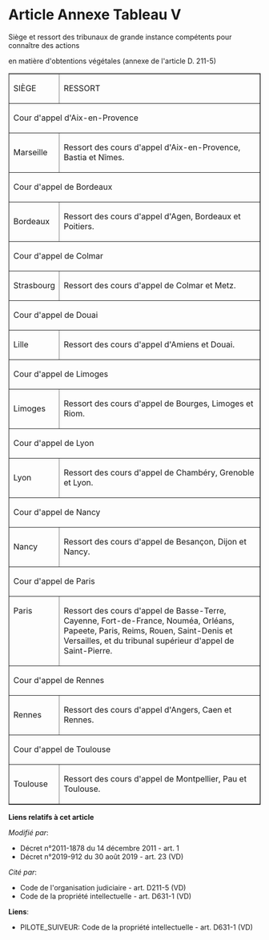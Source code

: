 # Article Annexe Tableau V

Siège et ressort des tribunaux de grande instance compétents pour connaître des actions

en matière d'obtentions végétales (annexe de l'article D. 211-5)

<table border="1" align="center" cellpadding="0" width="720">
  <tbody>
    <tr>
      <td>

SIÈGE

</td>
      <td>

RESSORT

</td>
    </tr>
    <tr>
      <td colspan="2">

Cour d'appel d'Aix-en-Provence

</td>
    </tr>
    <tr>
      <td>

Marseille

</td>
      <td>

Ressort des cours d'appel d'Aix-en-Provence, Bastia et Nîmes. 

</td>
    </tr>
    <tr>
      <td colspan="2">

Cour d'appel de Bordeaux

</td>
    </tr>
    <tr>
      <td>

Bordeaux

</td>
      <td>

Ressort des cours d'appel d'Agen, Bordeaux et Poitiers.

</td>
    </tr>
    <tr>
      <td colspan="2">

Cour d'appel de Colmar

</td>
    </tr>
    <tr>
      <td>

Strasbourg

</td>
      <td>

Ressort des cours d'appel de Colmar et Metz.

</td>
    </tr>
    <tr>
      <td colspan="2">

Cour d'appel de Douai

</td>
    </tr>
    <tr>
      <td>

Lille

</td>
      <td>

Ressort des cours d'appel d'Amiens et Douai.

</td>
    </tr>
    <tr>
      <td colspan="2">

Cour d'appel de Limoges

</td>
    </tr>
    <tr>
      <td>

Limoges

</td>
      <td>

Ressort des cours d'appel de Bourges, Limoges et Riom.

</td>
    </tr>
    <tr>
      <td colspan="2">

Cour d'appel de Lyon

</td>
    </tr>
    <tr>
      <td>

Lyon

</td>
      <td>

Ressort des cours d'appel de Chambéry, Grenoble et Lyon.

</td>
    </tr>
    <tr>
      <td colspan="2">

Cour d'appel de Nancy

</td>
    </tr>
    <tr>
      <td>

Nancy

</td>
      <td>

Ressort des cours d'appel de Besançon, Dijon et Nancy.

</td>
    </tr>
    <tr>
      <td colspan="2">

Cour d'appel de Paris

</td>
    </tr>
    <tr>
      <td valign="top" align="left">

Paris

</td>
      <td valign="top" align="left">

Ressort des cours d'appel de Basse-Terre, Cayenne, Fort-de-France, Nouméa, Orléans, Papeete, Paris, Reims, Rouen, Saint-Denis
et Versailles, et du tribunal supérieur d'appel de Saint-Pierre.

</td>
    </tr>
    <tr>
      <td colspan="2">

Cour d'appel de Rennes

</td>
    </tr>
    <tr>
      <td>

Rennes

</td>
      <td>

Ressort des cours d'appel d'Angers, Caen et Rennes.

</td>
    </tr>
    <tr>
      <td colspan="2">

Cour d'appel de Toulouse

</td>
    </tr>
    <tr>
      <td>

Toulouse

</td>
      <td>

Ressort des cours d'appel de Montpellier, Pau et Toulouse.

</td>
    </tr>
  </tbody>
</table>

**Liens relatifs à cet article**

_Modifié par_:

  - Décret n°2011-1878 du 14 décembre 2011 - art. 1
  - Décret n°2019-912 du 30 août 2019 - art. 23 (VD)

_Cité par_:

  - Code de l'organisation judiciaire - art. D211-5 (VD)
  - Code de la propriété intellectuelle - art. D631-1 (VD)

**Liens**:

  - PILOTE_SUIVEUR: Code de la propriété intellectuelle - art. D631-1 (VD)
